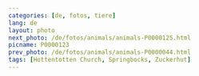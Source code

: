 ```yaml
---
categories: [de, fotos, tiere]
lang: de
layout: photo
next_photo: /de/fotos/animals/animals-P0000125.html
picname: P0000123
prev_photo: /de/fotos/animals/animals-P0000044.html
tags: [Hottentotten Church, Springbocks, Zuckerhut]
---
```

